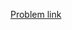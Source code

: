 [Problem link](https://www.freecodecamp.org/learn/responsive-web-design/responsive-web-design-projects/build-a-tribute-page)
